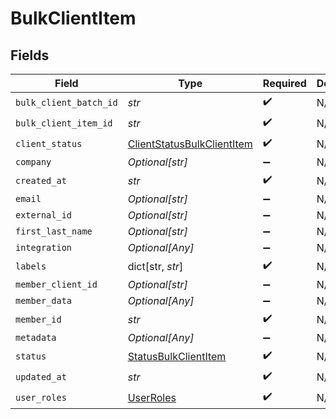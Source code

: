 # BulkClientItem


## Fields

| Field                                                                           | Type                                                                            | Required                                                                        | Description                                                                     |
| ------------------------------------------------------------------------------- | ------------------------------------------------------------------------------- | ------------------------------------------------------------------------------- | ------------------------------------------------------------------------------- |
| `bulk_client_batch_id`                                                          | *str*                                                                           | :heavy_check_mark:                                                              | N/A                                                                             |
| `bulk_client_item_id`                                                           | *str*                                                                           | :heavy_check_mark:                                                              | N/A                                                                             |
| `client_status`                                                                 | [ClientStatusBulkClientItem](../../models/shared/clientstatusbulkclientitem.md) | :heavy_check_mark:                                                              | N/A                                                                             |
| `company`                                                                       | *Optional[str]*                                                                 | :heavy_minus_sign:                                                              | N/A                                                                             |
| `created_at`                                                                    | *str*                                                                           | :heavy_check_mark:                                                              | N/A                                                                             |
| `email`                                                                         | *Optional[str]*                                                                 | :heavy_minus_sign:                                                              | N/A                                                                             |
| `external_id`                                                                   | *Optional[str]*                                                                 | :heavy_minus_sign:                                                              | N/A                                                                             |
| `first_last_name`                                                               | *Optional[str]*                                                                 | :heavy_minus_sign:                                                              | N/A                                                                             |
| `integration`                                                                   | *Optional[Any]*                                                                 | :heavy_minus_sign:                                                              | N/A                                                                             |
| `labels`                                                                        | dict[str, *str*]                                                                | :heavy_check_mark:                                                              | N/A                                                                             |
| `member_client_id`                                                              | *Optional[str]*                                                                 | :heavy_minus_sign:                                                              | N/A                                                                             |
| `member_data`                                                                   | *Optional[Any]*                                                                 | :heavy_minus_sign:                                                              | N/A                                                                             |
| `member_id`                                                                     | *str*                                                                           | :heavy_check_mark:                                                              | N/A                                                                             |
| `metadata`                                                                      | *Optional[Any]*                                                                 | :heavy_minus_sign:                                                              | N/A                                                                             |
| `status`                                                                        | [StatusBulkClientItem](../../models/shared/statusbulkclientitem.md)             | :heavy_check_mark:                                                              | N/A                                                                             |
| `updated_at`                                                                    | *str*                                                                           | :heavy_check_mark:                                                              | N/A                                                                             |
| `user_roles`                                                                    | [UserRoles](../../models/shared/userroles.md)                                   | :heavy_check_mark:                                                              | N/A                                                                             |